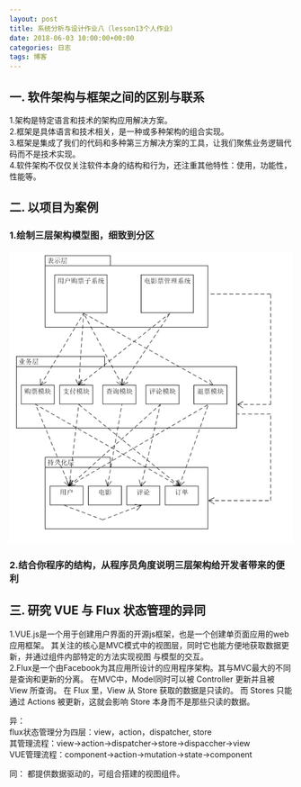 ```yaml
---
layout: post
title: 系统分析与设计作业八（lesson13个人作业）
date: 2018-06-03 10:00:00+00:00
categories: 日志
tags: 博客
---
```

## 一. 软件架构与框架之间的区别与联系
1.架构是特定语言和技术的架构应用解决方案。  
2.框架是具体语言和技术相关，是一种或多种架构的组合实现。  
3.框架是集成了我们的代码和多种第三方解决方案的工具，让我们聚焦业务逻辑代码而不是技术实现。  
4.软件架构不仅仅关注软件本身的结构和行为，还注重其他特性：使用，功能性，性能等。
## 二. 以项目为案例
### 1.绘制三层架构模型图，细致到分区
![](https://github.com/gaoynui/gaoynui.github.io/blob/master/_posts/pictures/three_layers_struct.PNG?raw=true)
### 2.结合你程序的结构，从程序员角度说明三层架构给开发者带来的便利

## 三. 研究 VUE 与 Flux 状态管理的异同
1.VUE.js是一个用于创建用户界面的开源js框架，也是一个创建单页面应用的web应用框架。
其关注的核心是MVC模式中的视图层，同时它也能方便地获取数据更新，并通过组件内部特定的方法实现视图
与模型的交互。  
2.Flux是一个由Facebook为其应用所设计的应用程序架构。其与MVC最大的不同是查询和更新的分离。
在MVC中，Model同时可以被 Controller 更新并且被 View 所查询。
在 Flux 里，View 从 Store 获取的数据是只读的。
而 Stores 只能通过 Actions 被更新，这就会影响 Store 本身而不是那些只读的数据。  


异：  
flux状态管理分为四层：view，action，dispatcher, store  
其管理流程：view->action->dispatcher->store->dispaccher->view  
VUE管理流程：component->action->mutation->state->component


同：
都提供数据驱动的，可组合搭建的视图组件。
